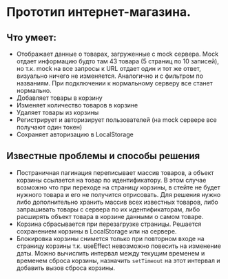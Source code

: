# Прототип интернет-магазина.

## Что умеет:

* Отображает данные о товарах, загруженные с mock сервера. Mock отдает информацию будто там 43 товара (5 страниц по 10 записей), но т.к. mock на все запросы к URL отдает один и тот же ответ, визуально ничего не изменяется. Аналогично и с фильтром по названиям. При подключении к нормальному серверу все станет нормально.
* Добавляет товары в корзину
* Изменяет количество товаров в корзине
* Удаляет товары из корзины
* Регистрирует и авторизирует пользователей (на mock сервере все получают один токен)
* Сохраняет авторизацию в LocalStorage

## Известные проблемы и способы решения

* Постраничная пагинация переписывает массив товаров, а объект корзины ссылается на товар по идентификатору. В этом случае возможно что при переходе на страницу корзины, в стейте не будет нужного товара и его не получится отрисовать. Для решения нужно либо дополнительно хранить массив всех известных товаров, либо запрашивать товары с сервера по их идентификаторам, либо расширять объект товара в корзине данными о самом товаре.
* Корзина сбрасывается при перезагрузке страницы. Решается сохранением корзины в LocalStorage или на сервере.
* Блокировка корзины снимется только при повторном входе на страницу корзины т.к. useEffect невозможно повесить на изменение даты. Можно вычислить интервал между текущим временем и временем сброса корзины, назначить `setTimeout` на этот интервал и добавить вызов сброса корзины.